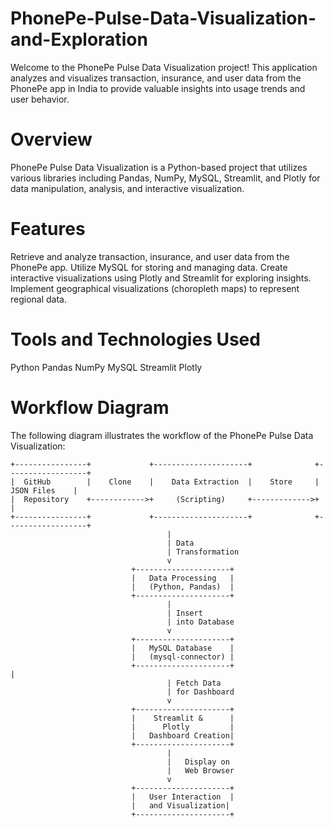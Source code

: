 # PhonePe-Pulse-Data-Visualization-and-Exploration
Welcome to the PhonePe Pulse Data Visualization project! This application analyzes and visualizes transaction, insurance, and user data from the PhonePe app in India to provide valuable insights into usage trends and user behavior.

# Overview
PhonePe Pulse Data Visualization is a Python-based project that utilizes various libraries including Pandas, NumPy, MySQL, Streamlit, and Plotly for data manipulation, analysis, and interactive visualization.

# Features
Retrieve and analyze transaction, insurance, and user data from the PhonePe app.
Utilize MySQL for storing and managing data.
Create interactive visualizations using Plotly and Streamlit for exploring insights.
Implement geographical visualizations (choropleth maps) to represent regional data.

# Tools and Technologies Used
Python
Pandas
NumPy
MySQL
Streamlit
Plotly


# Workflow Diagram
The following diagram illustrates the workflow of the PhonePe Pulse Data Visualization:

    +----------------+             +---------------------+              +------------------+    
    |  GitHub        |    Clone    |    Data Extraction  |    Store     |    JSON Files    |    
    |  Repository    +------------>+     (Scripting)     +------------->+                  |    
    +----------------+             +---------------------+              +------------------+    
                                       |                                       
                                       | Data                                       
                                       | Transformation                                       
                                       v                                       
                               +---------------------+                                                              
                               |   Data Processing   |                              
                               |   (Python, Pandas)  |                               
                               +---------------------+                 
                                       |                                       
                                       | Insert                                       
                                       | into Database
                                       v                                   
                               +---------------------+                               
                               |   MySQL Database    |                               
                               |   (mysql-connector) |                               
                               +---------------------+                                       |
                                       | Fetch Data
                                       | for Dashboard
                                       v
                               +---------------------+
                               |    Streamlit &      |
                               |      Plotly         |
                               |   Dashboard Creation|
                               +---------------------+
                                       |
                                       |   Display on
                                       |   Web Browser
                                       v
                               +---------------------+
                               |   User Interaction  |
                               |   and Visualization|
                               +---------------------+


